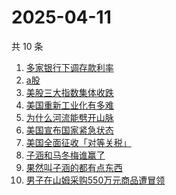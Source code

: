 # 2025-04-11

共 10 条

<!-- BEGIN ZHIHUSEARCH -->
<!-- 最后更新时间 Fri Apr 11 2025 14:16:30 GMT+0800 (China Standard Time) -->
1. [多家银行下调存款利率](https://www.zhihu.com/search?q=多家银行下调存款利率)
1. [a股](https://www.zhihu.com/search?q=a股)
1. [美股三大指数集体收跌](https://www.zhihu.com/search?q=美股三大指数集体收跌)
1. [美国重新工业化有多难](https://www.zhihu.com/search?q=美国重新工业化有多难)
1. [为什么河流能劈开山脉](https://www.zhihu.com/search?q=为什么河流能劈开山脉)
1. [美国宣布国家紧急状态](https://www.zhihu.com/search?q=美国宣布国家紧急状态)
1. [美国全面征收「对等关税」](https://www.zhihu.com/search?q=美国全面征收「对等关税」)
1. [子涵和马冬梅谁赢了](https://www.zhihu.com/search?q=子涵和马冬梅谁赢了)
1. [果然叫子涵的都有点东西](https://www.zhihu.com/search?q=果然叫子涵的都有点东西)
1. [男子在山姆采购550万元商品遭冒领](https://www.zhihu.com/search?q=男子在山姆采购550万元商品遭冒领)
<!-- END ZHIHUSEARCH -->
